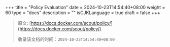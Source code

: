 +++
title = "Policy Evaluation"
date = 2024-10-23T14:54:40+08:00
weight = 60
type = "docs"
description = ""
isCJKLanguage = true
draft = false
+++

> 原文: [https://docs.docker.com/scout/policy/](https://docs.docker.com/scout/policy/)
>
> 收录该文档的时间：`2024-10-23T14:54:40+08:00`
